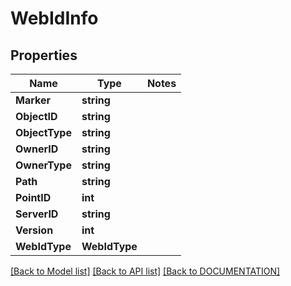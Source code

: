 # WebIdInfo

## Properties
Name | Type | Notes
------------ | ------------- | -------------
**Marker** | **string**
**ObjectID** | **string**
**ObjectType** | **string**
**OwnerID** | **string**
**OwnerType** | **string**
**Path** | **string**
**PointID** | **int**
**ServerID** | **string**
**Version** | **int**
**WebIdType** | **WebIdType**


[[Back to Model list]](../../DOCUMENTATION.md#documentation-for-models) [[Back to API list]](../../DOCUMENTATION.md#documentation-for-api-endpoints) [[Back to DOCUMENTATION]](../../DOCUMENTATION.md)
